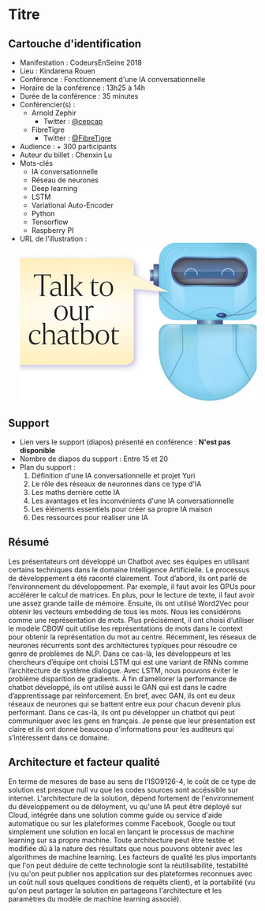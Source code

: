 # Titre

## Cartouche d'identification

 - Manifestation : CodeursEnSeine 2018
 - Lieu : Kindarena Rouen
 - Conférence : Fonctionnement d'une IA conversationnelle
 - Horaire de la conférence : 13h25 à 14h
 - Durée de la conférence : 35 minutes
 - Conférencier(s) :
    - Arnold Zephir
        - Twitter : [@cepcap](https://twitter.com/cepcam)
    - FibreTigre
        - Twitter : [@FibreTigre](https://twitter.com/FibreTigre)
 - Audience : + 300 participants
 - Auteur du billet : Chenxin Lu
 - Mots-clés
    - IA conversationnelle
    - Réseau de neurones
    - Deep learning
    - LSTM
    - Variational Auto-Encoder
    - Python
    - Tensorflow
    - Raspberry PI
 - URL de l'illustration : ![](st_20180805_jlife05_4187120.jpg)

## Support
 - Lien vers le support (diapos) présenté en conférence : **N'est pas disponible**
 - Nombre de diapos du support : Entre 15 et 20
 - Plan du support :
    1. Définition d'une IA conversationnelle et projet Yuri
    2. Le rôle des réseaux de neuronnes dans ce type d'IA
    3. Les maths derrière cette IA
    4. Les avantages et les inconvénients d'une IA conversationnelle
    5. Les éléments essentiels pour créer sa propre IA maison
    6. Des ressources pour réaliser une IA

## Résumé
Les présentateurs ont développé un Chatbot avec ses équipes en utilisant certains techniques dans 
le domaine Intelligence Artificielle. Le processus de développement a été raconté clairement. 
Tout d’abord, ils ont parlé de l’environnement du développement. Par exemple, il faut avoir les 
GPUs pour accélérer le calcul de matrices. En plus, pour le lecture de texte, il faut avoir une 
assez grande taille de mémoire. Ensuite, ils ont utilisé Word2Vec pour obtenir les vecteurs 
embedding de tous les mots. Nous les considérons comme une représentation de mots. Plus précisément,
il ont choisi d’utiliser le modèle CBOW quit utilise les représentations de mots dans le context 
pour obtenir la représentation du mot au centre. Récemment, les réseaux de neurones récurrents 
sont des architectures typiques pour résoudre ce genre de problèmes de NLP. Dans ce cas-là, 
les développeurs et les chercheurs d’équipe ont choisi LSTM qui est une variant de RNNs comme
l’architecture de système dialogue. Avec LSTM, nous pouvons éviter le problème disparition de 
gradients.  À fin d’améliorer la performance de chatbot développé, ils ont utilisé aussi le GAN 
qui est dans le cadre d’apprentissage par reinforcement. En bref, avec GAN, ils ont eu deux 
réseaux de neurones qui se battent entre eux pour chacun devenir plus performant. Dans ce cas-là,
ils ont pu développer un chatbot qui peut communiquer avec les gens en français. Je pense que 
leur présentation est claire et ils ont donné beaucoup d’informations pour les auditeurs qui
s’intéressent dans ce domaine. 

## Architecture et facteur qualité
En terme de mesures de base au sens de l'ISO9126-4, le coût de ce type de solution est presque 
null vu que les codes sources sont accéssible sur internet. L'architecture de la solution, 
dépend fortement de l'environnement du développement ou de déloyment, vu qu'une IA peut être 
déployé sur Cloud, intégrée dans une solution comme guide ou service d'aide automatique ou sur
les plateformes comme Facebook, Google ou tout simplement une solution en local en lançant le 
processus de machine learning sur sa propre machine. Toute architecture peut être testée et 
modifiée dû à la nature des résultats que nous pouvons obtenir avec les algorithmes de machine 
learning. Les facteurs de qualité les plus importants que l'on peut déduire de cette technologie
sont la réutilisabilité, testabilité (vu qu'on peut publier nos application sur des plateformes
reconnues avec un coût null sous quelques conditions de requêts client), et la portabilité (vu 
qu'on peut partager la solution en partageons l'architecture et les paramètres du modèle de machine 
learning associé).
